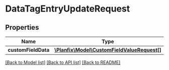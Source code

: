 # DataTagEntryUpdateRequest

## Properties
Name | Type | Description | Notes
------------ | ------------- | ------------- | -------------
**customFieldData** | [**\Planfix\Model\CustomFieldValueRequest[]**](CustomFieldValueRequest.md) |  | [optional] 

[[Back to Model list]](../../README.md#documentation-for-models) [[Back to API list]](../../README.md#documentation-for-api-endpoints) [[Back to README]](../../README.md)


